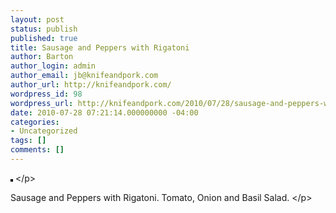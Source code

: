 ```yaml
---
layout: post
status: publish
published: true
title: Sausage and Peppers with Rigatoni
author: Barton
author_login: admin
author_email: jb@knifeandpork.com
author_url: http://knifeandpork.com/
wordpress_id: 98
wordpress_url: http://knifeandpork.com/2010/07/28/sausage-and-peppers-with-rigatoni/
date: 2010-07-28 07:21:14.000000000 -04:00
categories:
- Uncategorized
tags: []
comments: []
---
```

<p><a href="http:&#47;&#47;www.flickr.com&#47;photos&#47;phy5ics&#47;4838036942&#47;" title="photo sharing"><img src="http:&#47;&#47;farm5.static.flickr.com&#47;4133&#47;4838036942_8d139f1e3a.jpg" style="border: solid 2px #000000;" alt="" &#47;></a>
<&#47;p>
<p>
Sausage and Peppers with Rigatoni. Tomato, Onion and Basil Salad.
<&#47;p>
